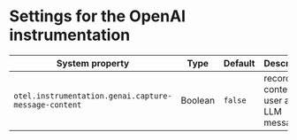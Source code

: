 # Settings for the OpenAI instrumentation

| System property                                      | Type    | Default | Description                              |
|------------------------------------------------------|---------|---------|------------------------------------------|
| `otel.instrumentation.genai.capture-message-content` | Boolean | `false` | record content of user and LLM messages. |
